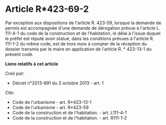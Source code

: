 # Article R*423-69-2

Par exception aux dispositions de l'article R. 423-59, lorsque la demande de permis est accompagnée d'une demande de
dérogation prévue à l'article L. 111-4-1 du code de la construction et de l'habitation, le délai à l'issue duquel le préfet
est réputé avoir statué, dans les conditions prévues à l'article R. 111-1-2 du même code, est de trois mois à compter de la
réception du dossier transmis par le maire en application de l'article R. * 423-13-1 du présent code.

**Liens relatifs à cet article**

_Créé par_:

  - Décret n°2013-891 du 3 octobre 2013 - art. 1

_Cite_:

  - Code de l'urbanisme - art. R*423-13-1
  - Code de l'urbanisme - art. R*423-59
  - Code de la construction et de l'habitation. - art. L111-4-1
  - Code de la construction et de l'habitation. - art. R111-1-2
